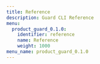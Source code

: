 ```yaml
---
title: Reference
description: Guard CLI Reference
menu:
  product_guard_0.1.0:
    identifier: reference
    name: Reference
    weight: 1000
menu_name: product_guard_0.1.0
---
```

